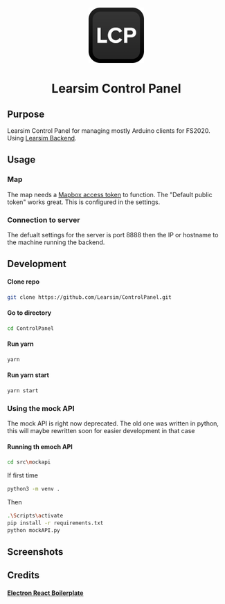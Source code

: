 
<div align="center">

![logo](assets/iconsmall.png)

# Learsim Control Panel
</div>

## Purpose
Learsim Control Panel for managing mostly Arduino clients for FS2020. 
Using [Learsim Backend](https://github.com/Learsim/LearsimSimulatorBackend).

## Usage
### Map
The map needs a [Mapbox access token](https://account.mapbox.com/access-tokens/) to function. The "Default public token" works great. This is configured in the settings.

### Connection to server
The defualt settings for the server is port 8888 then the IP or hostname to the machine running the backend.


## Development 

#### Clone repo
```bash
git clone https://github.com/Learsim/ControlPanel.git
```
#### Go to directory
```bash
cd ControlPanel
```
#### Run yarn
```bash
yarn
```
#### Run yarn start
```bash
yarn start
```
### Using the mock API
The mock API is right now deprecated. The old one was written in python, this will maybe rewritten soon for easier development in that case
#### Running th emoch API
```bash
cd src\mockapi
```
If first time
```bash
python3 -m venv .
```
Then
```bash
.\Scripts\activate
pip install -r requirements.txt
python mockAPI.py
```

## Screenshots
## Credits

#### [Electron React Boilerplate](https://github.com/electron-react-boilerplate/electron-react-boilerplate)